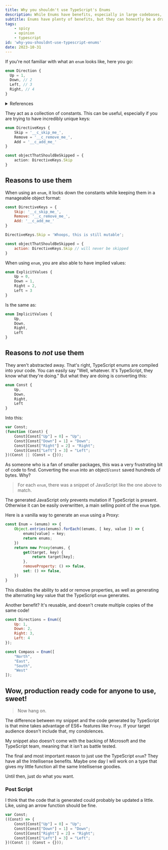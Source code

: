 ```yaml
---
title: Why you shouldn't use TypeScript's Enums
description: While Enums have benefits, especially in large codebases, they can honestly be a drag.
subtitle: Enums have plenty of benefits, but they can honestly be a drag.
tags:
    - spicy
    - opinion
    - typescript
id: 'why-you-shouldnt-use-typescript-enums'
date: 2023-10-31
---
```


If you're not familiar with what an `enum` looks like, here you go:

```ts
enum Direction {
  Up = 1,
  Down, // 2
  Left, // 3
  Right, // 4
}
```

<details>
    <summary>References</summary>
    <p>
        <a href="https://www.typescriptlang.org/docs/handbook/enums.html#reverse-mappings">Enums - TypeScript Handbook</a>
    </p>
</details>

They act as a collection of constants. This can be useful, especially if you are trying to have incredibly unique keys:

```ts
enum DirectiveKeys {
    Skip = '__c_skip_me_',
    Remove = '__c_remove_me_',
    Add = '__c_add_me_'
}

const objectThatShouldBeSkipped = {
    action: DirectiveKeys.Skip
}
```

## Reasons to use them

When using an `enum`, it locks down the constants while keeping them in a manageable object format:

```js
const DirectiveKeys = {
    Skip: '__c_skip_me_',
    Remove: '__c_remove_me_',
    Add: '__c_add_me_'
}

DirectiveKeys.Skip = 'Whoops, this is still mutable';

const objectThatShouldBeSkipped = {
    action: DirectiveKeys.Skip // will never be skipped
}
```

When using `enum`, you are also able to have implied values:

```ts
enum ExplicitValues {
    Up = 0,
    Down = 1,
    Right = 2,
    Left = 3
}
```

Is the same as:

```ts
enum ImplicitValues {
    Up,
    Down,
    Right,
    Left
}
```

## Reasons to *not* use them

They aren't abstracted away. That's right, TypeScript enums are compiled into your code. You can easily say "Well, whatever. It's TypeScript, they know what they're doing." But what they are doing is converting this:

```ts
enum Const {
    Up,
    Down,
    Right,
    Left
}
```

Into this:

```js
var Const;
(function (Const) {
    Const[Const["Up"] = 0] = "Up";
    Const[Const["Down"] = 1] = "Down";
    Const[Const["Right"] = 2] = "Right";
    Const[Const["Left"] = 3] = "Left";
})(Const || (Const = {}));
```

As someone who is a fan of smaller packages, this was a very frustrating bit of code to find. Converting the `enum` into an object/`const` saved hundreds of bytes. Why?

> For each `enum`, there was a snippet of JavaScript like the one above to match.

The generated JavaScript only prevents mutation if TypeScript is present. Otherwise it can be easily overwritten, a main selling point of the `enum` type.

Here is a vanilla way to generate an `enum` using a Proxy:

```js
const Enum = (enums) => {
    Object.entries(enums).forEach((enums, [ key, value ]) => {
        enums[value] = key;
        return enums;
    })
    return new Proxy(enums, {
        get(target, key) {
            return target[key];
        },
        removeProperty: () => false,
        set: () => false,
    })
}
```

This disables the ability to add or remove properties, as well as generating the alternating key value that the TypeScript `enum` generates. 

Another benefit? It's reusable, and doesn't create multiple copies of the same code!

```js
const Directions = Enum({
    Up: 1,
    Down: 2,
    Right: 3,
    Left: 4
});

const Compass = Enum([
    "North",
    "East",
    "South",
    "West"
]);
```

## Wow, production ready code for anyone to use, sweet!

> Now hang on.

The difference between my snippet and the code generated by TypeScript is that mine takes advantage of ES6+ features like `Proxy`. If your target audience doesn't include that, my condolences.

My snippet also doesn't come with the backing of Microsoft and the TypeScript team, meaning that it isn't as battle tested. 

The final and most important reason to just use the TypeScript `enum`? They have all the Intellisense benefits. Maybe one day I will work on a type that gives my little function all the same Intellisense goodies.

Until then, just do what you want. 


### Post Script

I think that the code that is generated could probably be updated a little. Like, using an arrow function should be fine.

```js
var Const;
((Const) => {
    Const[Const["Up"] = 0] = "Up";
    Const[Const["Down"] = 1] = "Down";
    Const[Const["Right"] = 2] = "Right";
    Const[Const["Left"] = 3] = "Left";
})(Const || (Const = {}));
```